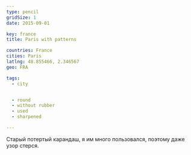 ```yaml
---
type: pencil
gridSize: 1
date: 2015-09-01

key: france
title: Paris with patterns

countries: France
cities: Paris
latlng: 48.855466, 2.346567
geo: FRA

tags:
  - city


  - round
  - without rubber
  - used
  - sharpened

---
```


Старый потертый карандаш, я им много пользовался, поэтому даже узор стерся.
